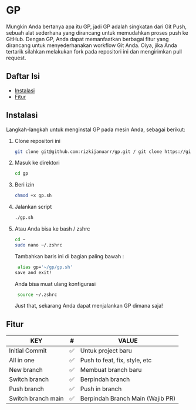 # GP
Mungkin Anda bertanya apa itu GP, jadi GP adalah singkatan dari Git Push, sebuah alat sederhana yang dirancang untuk memudahkan proses push ke GitHub.  Dengan GP, Anda dapat memanfaatkan berbagai fitur yang dirancang untuk menyederhanakan workflow Git Anda. Oiya, jika Anda tertarik silahkan melakukan fork pada repositori ini dan mengirimkan pull request.

## Daftar Isi

-   [Instalasi](#instalasi)
-   [Fitur](#fitur)

## Instalasi

Langkah-langkah untuk menginstal GP pada mesin Anda, sebagai berikut:

1. Clone repositori ini
    ```bash
    git clone git@github.com:rizkijanuarr/gp.git / git clone https://github.com/rizkijanuarr/gp.git
    ```
2. Masuk ke direktori
    ```bash
    cd gp
    ```
3. Beri izin 
    ```bash
    chmod +x gp.sh
    ```
4. Jalankan script
    ```bash
    ./gp.sh
    ```
5. Atau Anda bisa ke bash / zshrc 
    ```bash
    cd ~
    sudo nano ~/.zshrc
    ```
    Tambahkan baris ini di bagian paling bawah :
   ```bash
    alias gp='~/gp/gp.sh'
   save and exit!
   ```
   Anda bisa muat ulang konfigurasi
   ```bash
    source ~/.zshrc
   ```
   Just that, sekarang Anda dapat menjalankan GP dimana saja!


## Fitur

| **KEY**                 | **#**| **VALUE**                       |
|-------------------------|------|---------------------------------|
| Initial Commit          | ✅   | Untuk project baru              |
| All in one              | ✅   | Push to feat, fix, style, etc   |
| New branch              | ✅   | Membuat branch baru             |
| Switch branch           | ✅   | Berpindah branch                |
| Push branch             | ✅   | Push in branch                  |
| Switch branch main      | ✅   | Berpindah Branch Main (Wajib PR)|
